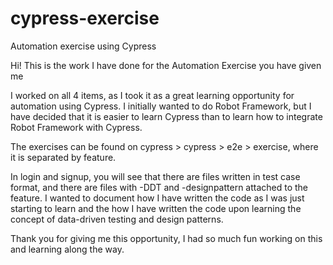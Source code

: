 # cypress-exercise
Automation exercise using Cypress

Hi! This is the work I have done for the Automation Exercise you have given me

I worked on all 4 items, as I took it as a great learning opportunity for automation using Cypress. I initially wanted to do Robot Framework, but I have decided that it is easier to learn Cypress than to learn how to integrate Robot Framework with Cypress.

The exercises can be found on cypress > cypress > e2e > exercise, where it is separated by feature.

In login and signup, you will see that there are files written in test case format, and there are files with -DDT and -designpattern attached to the feature. I wanted to document how I have written the code as I was just starting to learn and the how I have written the code upon learning the concept of data-driven testing and design patterns.

Thank you for giving me this opportunity, I had so much fun working on this and learning along the way.
